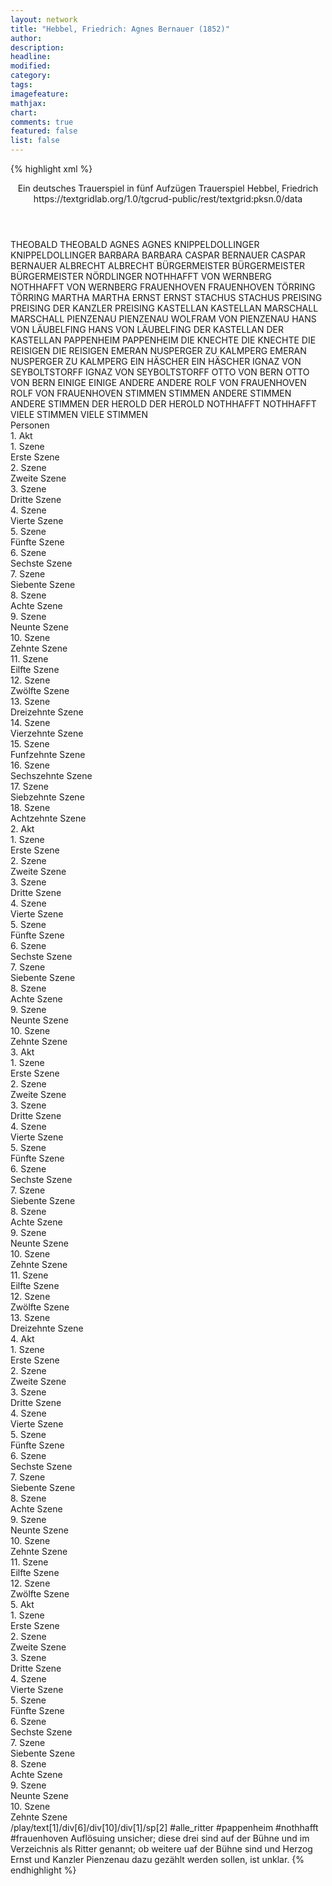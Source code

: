 ```yaml
---
layout: network
title: "Hebbel, Friedrich: Agnes Bernauer (1852)"
author:
description:
headline:
modified:
category:
tags:
imagefeature: 
mathjax: 
chart: 
comments: true
featured: false
list: false
---
```

{% highlight xml %}
<?xml-model href="https://raw.githubusercontent.com/DLiNa/project/master/rules/lina.rnc"?><?xml-model href="https://raw.githubusercontent.com/DLiNa/project/master/rules/lina.sch"?>
<play xmlns="http://lina.digital">
  <header>
    <title>Agnes Bernauer</title>
  	<subtitle>Ein deutsches Trauerspiel in fünf Aufzügen</subtitle>
  	<genretitle>Trauerspiel</genretitle>
    <author>Hebbel, Friedrich</author>
  	<date when="1852" type="premiere"/>
  	<date when="1855" type="print"/>
  	<source>https://textgridlab.org/1.0/tgcrud-public/rest/textgrid:pksn.0/data</source>
  </header>
  <personae>
    <character>
      <name>THEOBALD</name>
      <alias xml:id="theobald">
        <name>THEOBALD</name>
      </alias>
    </character>
    <character>
      <name>AGNES</name>
      <alias xml:id="agnes">
        <name>AGNES</name>
      </alias>
    </character>
    <character>
      <name>KNIPPELDOLLINGER</name>
      <alias xml:id="knippeldollinger">
        <name>KNIPPELDOLLINGER</name>
      </alias>
    </character>
    <character>
      <name>BARBARA</name>
      <alias xml:id="barbara">
        <name>BARBARA</name>
      </alias>
    </character>
    <character>
      <name>CASPAR BERNAUER</name>
      <alias xml:id="caspar_bernauer">
        <name>CASPAR BERNAUER</name>
      </alias>
    </character>
    <character>
      <name>ALBRECHT</name>
      <alias xml:id="albrecht">
        <name>ALBRECHT</name>
      </alias>
    </character>
    <character>
      <name>BÜRGERMEISTER</name>
      <alias xml:id="bürgermeister">
        <name>BÜRGERMEISTER</name>
      </alias>
    	<alias xml:id="bürgermeister_nördlinger">
    		<name>BÜRGERMEISTER NÖRDLINGER</name>
    	</alias>
    </character>
    <character>
      <name>NOTHHAFFT VON WERNBERG</name>
      <alias xml:id="nothhafft_von_wernberg">
        <name>NOTHHAFFT VON WERNBERG</name>
      </alias>
    </character>
    <character>
      <name>FRAUENHOVEN</name>
      <alias xml:id="frauenhoven">
        <name>FRAUENHOVEN</name>
      </alias>
    </character>
    <character>
      <name>TÖRRING</name>
      <alias xml:id="törring">
        <name>TÖRRING</name>
      </alias>
    </character>
    <character>
      <name>MARTHA</name>
      <alias xml:id="martha">
        <name>MARTHA</name>
      </alias>
    </character>
    <character>
      <name>ERNST</name>
      <alias xml:id="ernst">
        <name>ERNST</name>
      </alias>
    </character>
    <character>
      <name>STACHUS</name>
      <alias xml:id="stachus">
        <name>STACHUS</name>
      </alias>
    </character>
    <character>
      <name>PREISING</name>
      <alias xml:id="preising">
        <name>PREISING</name>
      </alias>
    	<alias xml:id="der_kanzler_preising">
    		<name>DER KANZLER PREISING</name>
    	</alias>
    </character>
    <character>
      <name>KASTELLAN</name>
      <alias xml:id="kastellan">
        <name>KASTELLAN</name>
      </alias>
    </character>
    <character>
      <name>MARSCHALL</name>
      <alias xml:id="marschall">
        <name>MARSCHALL</name>
      </alias>
    </character>
    <character>
      <name>PIENZENAU</name>
      <alias xml:id="pienzenau">
        <name>PIENZENAU</name>
      </alias>
    	<alias xml:id="wolfram_von_pienzenau">
    		<name>WOLFRAM VON PIENZENAU</name>
    	</alias>
    </character>
    <character>
      <name>HANS VON LÄUBELFING</name>
      <alias xml:id="hans_von_läubelfing">
        <name>HANS VON LÄUBELFING</name>
      </alias>
    </character>
    <character>
      <name>DER KASTELLAN</name>
      <alias xml:id="der_kastellan">
        <name>DER KASTELLAN</name>
      </alias>
    </character>
    <character>
      <name>PAPPENHEIM</name>
      <alias xml:id="pappenheim">
        <name>PAPPENHEIM</name>
      </alias>
    </character>
    <character>
      <name>DIE KNECHTE</name>
      <alias xml:id="die_knechte">
        <name>DIE KNECHTE</name>
      </alias>
    </character>
    <character>
      <name>DIE REISIGEN</name>
      <alias xml:id="die_reisigen">
        <name>DIE REISIGEN</name>
      </alias>
    </character>
    <character>
      <name>EMERAN NUSPERGER ZU KALMPERG</name>
      <alias xml:id="emeran_nusperger_zu_kalmperg">
        <name>EMERAN NUSPERGER ZU KALMPERG</name>
      </alias>
    </character>
    <character>
      <name>EIN HÄSCHER</name>
      <alias xml:id="ein_häscher">
        <name>EIN HÄSCHER</name>
      </alias>
    </character>
    <character>
      <name>IGNAZ VON SEYBOLTSTORFF</name>
      <alias xml:id="ignaz_von_seyboltstorff">
        <name>IGNAZ VON SEYBOLTSTORFF</name>
      </alias>
    </character>
    <character>
      <name>OTTO VON BERN</name>
      <alias xml:id="otto_von_bern">
        <name>OTTO VON BERN</name>
      </alias>
    </character>
    <character>
      <name>EINIGE</name>
      <alias xml:id="einige">
        <name>EINIGE</name>
      </alias>
    </character>
    <character>
      <name>ANDERE</name>
      <alias xml:id="andere">
        <name>ANDERE</name>
      </alias>
    </character>
    <character>
      <name>ROLF VON FRAUENHOVEN</name>
      <alias xml:id="rolf_von_frauenhoven">
        <name>ROLF VON FRAUENHOVEN</name>
      </alias>
    </character>
    <character>
      <name>STIMMEN</name>
      <alias xml:id="stimmen">
        <name>STIMMEN</name>
      </alias>
    </character>
    <character>
      <name>ANDERE STIMMEN</name>
      <alias xml:id="andere_stimmen">
        <name>ANDERE STIMMEN</name>
      </alias>
    </character>
    <character>
      <name>DER HEROLD</name>
      <alias xml:id="der_herold">
        <name>DER HEROLD</name>
      </alias>
    </character>
    <character>
      <name>NOTHHAFFT</name>
      <alias xml:id="nothhafft">
        <name>NOTHHAFFT</name>
      </alias>
    </character>
    <character>
      <name>VIELE STIMMEN</name>
      <alias xml:id="viele_stimmen">
        <name>VIELE STIMMEN</name>
      </alias>
    </character>
  </personae>
  <text>
    <div>
      <head>Personen</head>
    </div>
    <div>
      <head>1. Akt</head>
      <div>
        <head>1. Szene</head>
        <div>
          <head>Erste Szene</head>
          <sp who="#theobald">
            <amount n="1" unit="speech_acts"/>
            <amount n="98" unit="words"/>
            <amount n="500" unit="chars"/>
          </sp>
        </div>
      </div>
      <div>
        <head>2. Szene</head>
        <div>
          <head>Zweite Szene</head>
          <sp who="#agnes">
            <amount n="16" unit="speech_acts"/>
            <amount n="185" unit="words"/>
            <amount n="13" unit="lines"/>
            <amount n="930" unit="chars"/>
          </sp>
          <sp who="#theobald">
            <amount n="16" unit="speech_acts"/>
            <amount n="283" unit="words"/>
            <amount n="17" unit="lines"/>
            <amount n="1432" unit="chars"/>
          </sp>
        </div>
      </div>
      <div>
        <head>3. Szene</head>
        <div>
          <head>Dritte Szene</head>
          <sp who="#knippeldollinger">
            <amount n="9" unit="speech_acts"/>
            <amount n="187" unit="words"/>
            <amount n="6" unit="lines"/>
            <amount n="1034" unit="chars"/>
          </sp>
          <sp who="#agnes">
            <amount n="6" unit="speech_acts"/>
            <amount n="24" unit="words"/>
            <amount n="6" unit="lines"/>
            <amount n="128" unit="chars"/>
          </sp>
          <sp who="#theobald">
            <amount n="5" unit="speech_acts"/>
            <amount n="53" unit="words"/>
            <amount n="5" unit="lines"/>
            <amount n="273" unit="chars"/>
          </sp>
        </div>
      </div>
      <div>
        <head>4. Szene</head>
        <div>
          <head>Vierte Szene</head>
          <sp who="#theobald">
            <amount n="1" unit="speech_acts"/>
            <amount n="39" unit="words"/>
            <amount n="211" unit="chars"/>
          </sp>
          <sp who="#agnes">
            <amount n="1" unit="speech_acts"/>
            <amount n="2" unit="words"/>
            <amount n="1" unit="lines"/>
            <amount n="10" unit="chars"/>
          </sp>
        </div>
      </div>
      <div>
        <head>5. Szene</head>
        <div>
          <head>Fünfte Szene</head>
          <sp who="#barbara">
            <amount n="21" unit="speech_acts"/>
            <amount n="450" unit="words"/>
            <amount n="13" unit="lines"/>
            <amount n="2334" unit="chars"/>
          </sp>
          <sp who="#agnes">
            <amount n="20" unit="speech_acts"/>
            <amount n="152" unit="words"/>
            <amount n="19" unit="lines"/>
            <amount n="783" unit="chars"/>
          </sp>
          <sp who="#theobald">
            <amount n="1" unit="speech_acts"/>
            <amount n="11" unit="words"/>
            <amount n="1" unit="lines"/>
            <amount n="61" unit="chars"/>
          </sp>
        </div>
      </div>
      <div>
        <head>6. Szene</head>
        <div>
          <head>Sechste Szene</head>
          <sp who="#theobald">
            <amount n="3" unit="speech_acts"/>
            <amount n="26" unit="words"/>
            <amount n="3" unit="lines"/>
            <amount n="122" unit="chars"/>
          </sp>
          <sp who="#agnes">
            <amount n="2" unit="speech_acts"/>
            <amount n="12" unit="words"/>
            <amount n="2" unit="lines"/>
            <amount n="62" unit="chars"/>
          </sp>
        </div>
      </div>
      <div>
        <head>7. Szene</head>
        <div>
          <head>Siebente Szene</head>
          <sp who="#caspar_bernauer">
            <amount n="5" unit="speech_acts"/>
            <amount n="136" unit="words"/>
            <amount n="1" unit="lines"/>
            <amount n="746" unit="chars"/>
          </sp>
          <sp who="#agnes">
            <amount n="3" unit="speech_acts"/>
            <amount n="46" unit="words"/>
            <amount n="2" unit="lines"/>
            <amount n="228" unit="chars"/>
          </sp>
          <sp who="#theobald">
            <amount n="3" unit="speech_acts"/>
          </sp>
        </div>
      </div>
      <div>
        <head>8. Szene</head>
        <div>
          <head>Achte Szene</head>
          <sp who="#caspar_bernauer">
            <amount n="1" unit="speech_acts"/>
            <amount n="43" unit="words"/>
            <amount n="246" unit="chars"/>
          </sp>
        </div>
      </div>
      <div>
        <head>9. Szene</head>
        <div>
          <head>Neunte Szene</head>
          <sp who="#knippeldollinger">
            <amount n="11" unit="speech_acts"/>
            <amount n="184" unit="words"/>
            <amount n="6" unit="lines"/>
            <amount n="1023" unit="chars"/>
          </sp>
          <sp who="#caspar_bernauer">
            <amount n="11" unit="speech_acts"/>
            <amount n="237" unit="words"/>
            <amount n="6" unit="lines"/>
            <amount n="1369" unit="chars"/>
          </sp>
          <sp who="#theobald">
            <amount n="2" unit="speech_acts"/>
          </sp>
        </div>
      </div>
      <div>
        <head>10. Szene</head>
        <div>
          <head>Zehnte Szene</head>
          <sp who="#knippeldollinger">
            <amount n="3" unit="speech_acts"/>
            <amount n="26" unit="words"/>
            <amount n="2" unit="lines"/>
            <amount n="133" unit="chars"/>
          </sp>
          <sp who="#caspar_bernauer">
            <amount n="2" unit="speech_acts"/>
            <amount n="36" unit="words"/>
            <amount n="1" unit="lines"/>
            <amount n="187" unit="chars"/>
          </sp>
          <sp who="#agnes">
            <amount n="1" unit="speech_acts"/>
            <amount n="2" unit="words"/>
            <amount n="1" unit="lines"/>
            <amount n="16" unit="chars"/>
          </sp>
        </div>
      </div>
      <div>
        <head>11. Szene</head>
        <div>
          <head>Eilfte Szene</head>
          <sp who="#caspar_bernauer">
            <amount n="1" unit="speech_acts"/>
            <amount n="38" unit="words"/>
            <amount n="209" unit="chars"/>
          </sp>
          <sp who="#theobald">
            <amount n="1" unit="speech_acts"/>
          </sp>
        </div>
      </div>
      <div>
        <head>12. Szene</head>
        <div>
          <head>Zwölfte Szene</head>
          <sp who="#caspar_bernauer">
            <amount n="1" unit="speech_acts"/>
            <amount n="130" unit="words"/>
            <amount n="697" unit="chars"/>
          </sp>
        </div>
      </div>
      <div>
        <head>13. Szene</head>
        <div>
          <head>Dreizehnte Szene</head>
          <sp who="#albrecht">
            <amount n="7" unit="speech_acts"/>
            <amount n="133" unit="words"/>
            <amount n="4" unit="lines"/>
            <amount n="688" unit="chars"/>
          </sp>
          <sp who="#bürgermeister">
            <amount n="5" unit="speech_acts"/>
            <amount n="69" unit="words"/>
            <amount n="3" unit="lines"/>
            <amount n="447" unit="chars"/>
          </sp>
          <sp who="#nothhafft_von_wernberg">
            <amount n="1" unit="speech_acts"/>
            <amount n="9" unit="words"/>
            <amount n="1" unit="lines"/>
            <amount n="48" unit="chars"/>
          </sp>
          <sp who="#frauenhoven">
            <amount n="3" unit="speech_acts"/>
            <amount n="6" unit="words"/>
            <amount n="3" unit="lines"/>
            <amount n="27" unit="chars"/>
          </sp>
        </div>
      </div>
      <div>
        <head>14. Szene</head>
        <div>
          <head>Vierzehnte Szene</head>
          <sp who="#albrecht">
            <amount n="6" unit="speech_acts"/>
            <amount n="187" unit="words"/>
            <amount n="2" unit="lines"/>
            <amount n="1022" unit="chars"/>
          </sp>
          <sp who="#frauenhoven">
            <amount n="3" unit="speech_acts"/>
            <amount n="96" unit="words"/>
            <amount n="1" unit="lines"/>
            <amount n="549" unit="chars"/>
          </sp>
          <sp who="#nothhafft_von_wernberg">
            <amount n="5" unit="speech_acts"/>
            <amount n="181" unit="words"/>
            <amount n="1" unit="lines"/>
            <amount n="1038" unit="chars"/>
          </sp>
          <sp who="#törring">
            <amount n="5" unit="speech_acts"/>
            <amount n="33" unit="words"/>
            <amount n="5" unit="lines"/>
            <amount n="180" unit="chars"/>
          </sp>
        </div>
      </div>
      <div>
        <head>15. Szene</head>
        <div>
          <head>Funfzehnte Szene</head>
          <sp who="#bürgermeister">
            <amount n="3" unit="speech_acts"/>
            <amount n="196" unit="words"/>
            <amount n="1136" unit="chars"/>
          </sp>
          <sp who="#nothhafft_von_wernberg">
            <amount n="2" unit="speech_acts"/>
            <amount n="21" unit="words"/>
            <amount n="2" unit="lines"/>
            <amount n="105" unit="chars"/>
          </sp>
        </div>
      </div>
      <div>
        <head>16. Szene</head>
        <div>
          <head>Sechszehnte Szene</head>
          <sp who="#frauenhoven">
            <amount n="1" unit="speech_acts"/>
            <amount n="32" unit="words"/>
            <amount n="168" unit="chars"/>
          </sp>
          <sp who="#bürgermeister">
            <amount n="1" unit="speech_acts"/>
            <amount n="18" unit="words"/>
            <amount n="1" unit="lines"/>
            <amount n="96" unit="chars"/>
          </sp>
          <sp who="#törring">
            <amount n="1" unit="speech_acts"/>
            <amount n="1" unit="words"/>
            <amount n="1" unit="lines"/>
            <amount n="7" unit="chars"/>
          </sp>
        </div>
      </div>
      <div>
        <head>17. Szene</head>
        <div>
          <head>Siebzehnte Szene</head>
          <sp who="#bürgermeister">
            <amount n="1" unit="speech_acts"/>
            <amount n="14" unit="words"/>
            <amount n="1" unit="lines"/>
            <amount n="87" unit="chars"/>
          </sp>
          <sp who="#albrecht">
            <amount n="9" unit="speech_acts"/>
            <amount n="196" unit="words"/>
            <amount n="6" unit="lines"/>
            <amount n="1091" unit="chars"/>
          </sp>
          <sp who="#frauenhoven">
            <amount n="7" unit="speech_acts"/>
            <amount n="84" unit="words"/>
            <amount n="5" unit="lines"/>
            <amount n="418" unit="chars"/>
          </sp>
          <sp who="#nothhafft_von_wernberg">
            <amount n="1" unit="speech_acts"/>
            <amount n="2" unit="words"/>
            <amount n="1" unit="lines"/>
            <amount n="11" unit="chars"/>
          </sp>
        </div>
      </div>
      <div>
        <head>18. Szene</head>
        <div>
          <head>Achtzehnte Szene</head>
          <sp who="#agnes">
            <amount n="8" unit="speech_acts"/>
            <amount n="141" unit="words"/>
            <amount n="3" unit="lines"/>
            <amount n="731" unit="chars"/>
          </sp>
          <sp who="#albrecht">
            <amount n="20" unit="speech_acts"/>
            <amount n="336" unit="words"/>
            <amount n="14" unit="lines"/>
            <amount n="1776" unit="chars"/>
          </sp>
          <sp who="#nothhafft #frauenhoven">
            <amount n="1" unit="speech_acts"/>
            <amount n="5" unit="words"/>
            <amount n="1" unit="lines"/>
            <amount n="26" unit="chars"/>
          </sp>
          <sp who="#törring">
            <amount n="4" unit="speech_acts"/>
            <amount n="98" unit="words"/>
            <amount n="3" unit="lines"/>
            <amount n="540" unit="chars"/>
          </sp>
          <sp who="#caspar_bernauer">
            <amount n="9" unit="speech_acts"/>
            <amount n="159" unit="words"/>
            <amount n="6" unit="lines"/>
            <amount n="890" unit="chars"/>
          </sp>
          <sp who="#barbara">
            <amount n="2" unit="speech_acts"/>
            <amount n="58" unit="words"/>
            <amount n="288" unit="chars"/>
          </sp>
          <sp who="#martha">
            <amount n="1" unit="speech_acts"/>
            <amount n="24" unit="words"/>
            <amount n="121" unit="chars"/>
          </sp>
          <sp who="#nothhafft_von_wernberg">
            <amount n="3" unit="speech_acts"/>
            <amount n="33" unit="words"/>
            <amount n="1" unit="lines"/>
            <amount n="193" unit="chars"/>
          </sp>
          <sp who="#bürgermeister_nördlinger">
            <amount n="1" unit="speech_acts"/>
            <amount n="40" unit="words"/>
            <amount n="217" unit="chars"/>
          </sp>
          <sp who="#knippeldollinger">
            <amount n="1" unit="speech_acts"/>
            <amount n="9" unit="words"/>
            <amount n="1" unit="lines"/>
            <amount n="54" unit="chars"/>
          </sp>
          <sp who="#frauenhoven">
            <amount n="4" unit="speech_acts"/>
            <amount n="50" unit="words"/>
            <amount n="3" unit="lines"/>
            <amount n="306" unit="chars"/>
          </sp>
        </div>
      </div>
    </div>
    <div>
      <head>2. Akt</head>
      <div>
        <head>1. Szene</head>
        <div>
          <head>Erste Szene</head>
          <sp who="#nothhafft_von_wernberg">
            <amount n="3" unit="speech_acts"/>
            <amount n="68" unit="words"/>
            <amount n="2" unit="lines"/>
            <amount n="380" unit="chars"/>
          </sp>
          <sp who="#törring">
            <amount n="4" unit="speech_acts"/>
            <amount n="226" unit="words"/>
            <amount n="2" unit="lines"/>
            <amount n="1235" unit="chars"/>
          </sp>
          <sp who="#frauenhoven">
            <amount n="4" unit="speech_acts"/>
            <amount n="190" unit="words"/>
            <amount n="2" unit="lines"/>
            <amount n="1018" unit="chars"/>
          </sp>
        </div>
      </div>
      <div>
        <head>2. Szene</head>
        <div>
          <head>Zweite Szene</head>
          <sp who="#albrecht">
            <amount n="12" unit="speech_acts"/>
            <amount n="533" unit="words"/>
            <amount n="6" unit="lines"/>
            <amount n="2878" unit="chars"/>
          </sp>
          <sp who="#nothhafft_von_wernberg">
            <amount n="11" unit="speech_acts"/>
            <amount n="179" unit="words"/>
            <amount n="6" unit="lines"/>
            <amount n="966" unit="chars"/>
          </sp>
        </div>
      </div>
      <div>
        <head>3. Szene</head>
        <div>
          <head>Dritte Szene</head>
          <sp who="#agnes">
            <amount n="10" unit="speech_acts"/>
            <amount n="41" unit="words"/>
            <amount n="10" unit="lines"/>
            <amount n="217" unit="chars"/>
          </sp>
          <sp who="#caspar_bernauer">
            <amount n="10" unit="speech_acts"/>
            <amount n="332" unit="words"/>
            <amount n="4" unit="lines"/>
            <amount n="1818" unit="chars"/>
          </sp>
        </div>
      </div>
      <div>
        <head>4. Szene</head>
        <div>
          <head>Vierte Szene</head>
          <sp who="#theobald">
            <amount n="3" unit="speech_acts"/>
            <amount n="167" unit="words"/>
            <amount n="2" unit="lines"/>
            <amount n="844" unit="chars"/>
          </sp>
          <sp who="#caspar_bernauer">
            <amount n="1" unit="speech_acts"/>
            <amount n="4" unit="words"/>
            <amount n="1" unit="lines"/>
            <amount n="19" unit="chars"/>
          </sp>
          <sp who="#agnes">
            <amount n="1" unit="speech_acts"/>
            <amount n="5" unit="words"/>
            <amount n="1" unit="lines"/>
            <amount n="25" unit="chars"/>
          </sp>
        </div>
      </div>
      <div>
        <head>5. Szene</head>
        <div>
          <head>Fünfte Szene</head>
          <sp who="#caspar_bernauer">
            <amount n="6" unit="speech_acts"/>
            <amount n="72" unit="words"/>
            <amount n="5" unit="lines"/>
            <amount n="381" unit="chars"/>
          </sp>
          <sp who="#agnes">
            <amount n="5" unit="speech_acts"/>
            <amount n="58" unit="words"/>
            <amount n="4" unit="lines"/>
            <amount n="269" unit="chars"/>
          </sp>
        </div>
      </div>
      <div>
        <head>6. Szene</head>
        <div>
          <head>Sechste Szene</head>
          <sp who="#törring">
            <amount n="5" unit="speech_acts"/>
            <amount n="269" unit="words"/>
            <amount n="1" unit="lines"/>
            <amount n="1455" unit="chars"/>
          </sp>
          <sp who="#agnes">
            <amount n="4" unit="speech_acts"/>
            <amount n="27" unit="words"/>
            <amount n="3" unit="lines"/>
            <amount n="143" unit="chars"/>
          </sp>
          <sp who="#caspar_bernauer">
            <amount n="3" unit="speech_acts"/>
            <amount n="20" unit="words"/>
            <amount n="3" unit="lines"/>
            <amount n="110" unit="chars"/>
          </sp>
        </div>
      </div>
      <div>
        <head>7. Szene</head>
        <div>
          <head>Siebente Szene</head>
          <sp who="#caspar_bernauer">
            <amount n="9" unit="speech_acts"/>
            <amount n="66" unit="words"/>
            <amount n="9" unit="lines"/>
            <amount n="348" unit="chars"/>
          </sp>
          <sp who="#törring">
            <amount n="8" unit="speech_acts"/>
            <amount n="275" unit="words"/>
            <amount n="1" unit="lines"/>
            <amount n="1492" unit="chars"/>
          </sp>
        </div>
      </div>
      <div>
        <head>8. Szene</head>
        <div>
          <head>Achte Szene</head>
          <sp who="#agnes">
            <amount n="4" unit="speech_acts"/>
            <amount n="59" unit="words"/>
            <amount n="1" unit="lines"/>
            <amount n="317" unit="chars"/>
          </sp>
          <sp who="#törring">
            <amount n="5" unit="speech_acts"/>
            <amount n="46" unit="words"/>
            <amount n="4" unit="lines"/>
            <amount n="218" unit="chars"/>
          </sp>
          <sp who="#caspar_bernauer">
            <amount n="7" unit="speech_acts"/>
            <amount n="351" unit="words"/>
            <amount n="3" unit="lines"/>
            <amount n="1890" unit="chars"/>
          </sp>
        </div>
      </div>
      <div>
        <head>9. Szene</head>
        <div>
          <head>Neunte Szene</head>
          <sp who="#albrecht">
            <amount n="17" unit="speech_acts"/>
            <amount n="479" unit="words"/>
            <amount n="11" unit="lines"/>
            <amount n="2499" unit="chars"/>
          </sp>
          <sp who="#agnes">
            <amount n="14" unit="speech_acts"/>
            <amount n="277" unit="words"/>
            <amount n="10" unit="lines"/>
            <amount n="1416" unit="chars"/>
          </sp>
          <sp who="#törring">
            <amount n="2" unit="speech_acts"/>
            <amount n="158" unit="words"/>
            <amount n="841" unit="chars"/>
          </sp>
          <sp who="#caspar_bernauer">
            <amount n="2" unit="speech_acts"/>
            <amount n="24" unit="words"/>
            <amount n="1" unit="lines"/>
            <amount n="117" unit="chars"/>
          </sp>
        </div>
      </div>
      <div>
        <head>10. Szene</head>
        <div>
          <head>Zehnte Szene</head>
          <sp who="#frauenhoven #nothhafft_von_wernberg">
            <amount n="1" unit="speech_acts"/>
          </sp>
          <sp who="#albrecht">
            <amount n="6" unit="speech_acts"/>
            <amount n="140" unit="words"/>
            <amount n="5" unit="lines"/>
            <amount n="746" unit="chars"/>
          </sp>
          <sp who="#frauenhoven">
            <amount n="2" unit="speech_acts"/>
            <amount n="35" unit="words"/>
            <amount n="1" unit="lines"/>
            <amount n="209" unit="chars"/>
          </sp>
          <sp who="#nothhafft_von_wernberg">
            <amount n="1" unit="speech_acts"/>
            <amount n="14" unit="words"/>
            <amount n="1" unit="lines"/>
            <amount n="75" unit="chars"/>
          </sp>
          <sp who="#agnes">
            <amount n="3" unit="speech_acts"/>
            <amount n="101" unit="words"/>
            <amount n="2" unit="lines"/>
            <amount n="523" unit="chars"/>
          </sp>
          <sp who="#caspar_bernauer">
            <amount n="2" unit="speech_acts"/>
            <amount n="34" unit="words"/>
            <amount n="1" unit="lines"/>
            <amount n="183" unit="chars"/>
          </sp>
        </div>
      </div>
    </div>
    <div>
      <head>3. Akt</head>
      <div>
        <head>1. Szene</head>
        <div>
          <head>Erste Szene</head>
          <sp who="#ernst">
            <amount n="1" unit="speech_acts"/>
            <amount n="275" unit="words"/>
            <amount n="1577" unit="chars"/>
          </sp>
        </div>
      </div>
      <div>
        <head>2. Szene</head>
        <div>
          <head>Zweite Szene</head>
          <sp who="#stachus">
            <amount n="3" unit="speech_acts"/>
            <amount n="19" unit="words"/>
            <amount n="102" unit="chars"/>
          </sp>
          <sp who="#ernst">
            <amount n="2" unit="speech_acts"/>
            <amount n="10" unit="words"/>
            <amount n="2" unit="lines"/>
            <amount n="45" unit="chars"/>
          </sp>
        </div>
      </div>
      <div>
        <head>3. Szene</head>
        <div>
          <head>Dritte Szene</head>
          <sp who="#ernst">
            <amount n="1" unit="speech_acts"/>
            <amount n="20" unit="words"/>
            <amount n="106" unit="chars"/>
          </sp>
        </div>
      </div>
      <div>
        <head>4. Szene</head>
        <div>
          <head>Vierte Szene</head>
          <sp who="#stachus">
            <amount n="3" unit="speech_acts"/>
            <amount n="9" unit="words"/>
            <amount n="1" unit="lines"/>
            <amount n="46" unit="chars"/>
          </sp>
          <sp who="#ernst">
            <amount n="2" unit="speech_acts"/>
            <amount n="134" unit="words"/>
            <amount n="1" unit="lines"/>
            <amount n="723" unit="chars"/>
          </sp>
        </div>
      </div>
      <div>
        <head>5. Szene</head>
        <div>
          <head>Fünfte Szene</head>
          <sp who="#ernst">
            <amount n="1" unit="speech_acts"/>
            <amount n="93" unit="words"/>
            <amount n="514" unit="chars"/>
          </sp>
        </div>
      </div>
      <div>
        <head>6. Szene</head>
        <div>
          <head>Sechste Szene</head>
          <sp who="#der_kanzler_preising">
            <amount n="1" unit="speech_acts"/>
          </sp>
          <sp who="#ernst">
            <amount n="27" unit="speech_acts"/>
            <amount n="1363" unit="words"/>
            <amount n="8" unit="lines"/>
            <amount n="7510" unit="chars"/>
          </sp>
          <sp who="#preising">
            <amount n="26" unit="speech_acts"/>
            <amount n="349" unit="words"/>
            <amount n="21" unit="lines"/>
            <amount n="1870" unit="chars"/>
          </sp>
        </div>
      </div>
      <div>
        <head>7. Szene</head>
        <div>
          <head>Siebente Szene</head>
          <sp who="#albrecht">
            <amount n="4" unit="speech_acts"/>
            <amount n="49" unit="words"/>
            <amount n="3" unit="lines"/>
            <amount n="281" unit="chars"/>
          </sp>
          <sp who="#kastellan">
            <amount n="4" unit="speech_acts"/>
            <amount n="163" unit="words"/>
            <amount n="1" unit="lines"/>
            <amount n="968" unit="chars"/>
          </sp>
        </div>
      </div>
      <div>
        <head>8. Szene</head>
        <div>
          <head>Achte Szene</head>
          <sp who="#albrecht">
            <amount n="17" unit="speech_acts"/>
            <amount n="886" unit="words"/>
            <amount n="3" unit="lines"/>
            <amount n="4814" unit="chars"/>
          </sp>
          <sp who="#agnes">
            <amount n="16" unit="speech_acts"/>
            <amount n="153" unit="words"/>
            <amount n="11" unit="lines"/>
            <amount n="813" unit="chars"/>
          </sp>
        </div>
      </div>
      <div>
        <head>9. Szene</head>
        <div>
          <head>Neunte Szene</head>
          <sp who="#albrecht">
            <amount n="7" unit="speech_acts"/>
            <amount n="183" unit="words"/>
            <amount n="3" unit="lines"/>
            <amount n="923" unit="chars"/>
          </sp>
          <sp who="#agnes">
            <amount n="5" unit="speech_acts"/>
            <amount n="38" unit="words"/>
            <amount n="3" unit="lines"/>
            <amount n="197" unit="chars"/>
          </sp>
          <sp who="#kastellan">
            <amount n="1" unit="speech_acts"/>
            <amount n="7" unit="words"/>
            <amount n="1" unit="lines"/>
            <amount n="49" unit="chars"/>
          </sp>
        </div>
      </div>
      <div>
        <head>10. Szene</head>
        <div>
          <head>Zehnte Szene</head>
          <sp who="#albrecht">
            <amount n="17" unit="speech_acts"/>
            <amount n="539" unit="words"/>
            <amount n="10" unit="lines"/>
            <amount n="2945" unit="chars"/>
          </sp>
          <sp who="#preising">
            <amount n="17" unit="speech_acts"/>
            <amount n="525" unit="words"/>
            <amount n="10" unit="lines"/>
            <amount n="3038" unit="chars"/>
          </sp>
        </div>
      </div>
      <div>
        <head>11. Szene</head>
        <div>
          <head>Eilfte Szene</head>
          <sp who="#albrecht">
            <amount n="1" unit="speech_acts"/>
            <amount n="53" unit="words"/>
            <amount n="306" unit="chars"/>
          </sp>
        </div>
      </div>
      <div>
        <head>12. Szene</head>
        <div>
          <head>Zwölfte Szene</head>
          <sp who="#agnes">
            <amount n="3" unit="speech_acts"/>
            <amount n="131" unit="words"/>
            <amount n="2" unit="lines"/>
            <amount n="699" unit="chars"/>
          </sp>
          <sp who="#albrecht">
            <amount n="3" unit="speech_acts"/>
            <amount n="240" unit="words"/>
            <amount n="1317" unit="chars"/>
          </sp>
        </div>
      </div>
      <div>
        <head>13. Szene</head>
        <div>
          <head>Dreizehnte Szene</head>
          <sp who="#ernst">
            <amount n="15" unit="speech_acts"/>
            <amount n="308" unit="words"/>
            <amount n="7" unit="lines"/>
            <amount n="1750" unit="chars"/>
          </sp>
          <sp who="#preising">
            <amount n="4" unit="speech_acts"/>
            <amount n="111" unit="words"/>
            <amount n="1" unit="lines"/>
            <amount n="616" unit="chars"/>
          </sp>
          <sp who="#marschall">
            <amount n="7" unit="speech_acts"/>
            <amount n="61" unit="words"/>
            <amount n="6" unit="lines"/>
            <amount n="361" unit="chars"/>
          </sp>
          <sp who="#pienzenau">
            <amount n="1" unit="speech_acts"/>
            <amount n="8" unit="words"/>
            <amount n="2" unit="lines"/>
            <amount n="38" unit="chars"/>
          </sp>
          <sp who="#albrecht">
            <amount n="13" unit="speech_acts"/>
            <amount n="194" unit="words"/>
            <amount n="7" unit="lines"/>
            <amount n="1127" unit="chars"/>
          </sp>
          <sp who="#preising #ignaz_von_seyboltstorff">
            <amount n="1" unit="speech_acts"/>
            <amount n="5" unit="words"/>
            <amount n="1" unit="lines"/>
            <amount n="30" unit="chars"/>
          </sp>
          <sp who="#hans_von_läubelfing">
            <amount n="1" unit="speech_acts"/>
            <amount n="19" unit="words"/>
            <amount n="112" unit="chars"/>
          </sp>
        </div>
      </div>
    </div>
    <div>
      <head>4. Akt</head>
      <div>
        <head>1. Szene</head>
        <div>
          <head>Erste Szene</head>
          <sp who="#preising">
            <amount n="1" unit="speech_acts"/>
            <amount n="85" unit="words"/>
            <amount n="477" unit="chars"/>
          </sp>
        </div>
      </div>
      <div>
        <head>2. Szene</head>
        <div>
          <head>Zweite Szene</head>
          <sp who="#stachus">
            <amount n="5" unit="speech_acts"/>
            <amount n="233" unit="words"/>
            <amount n="1" unit="lines"/>
            <amount n="1278" unit="chars"/>
          </sp>
          <sp who="#preising">
            <amount n="4" unit="speech_acts"/>
            <amount n="50" unit="words"/>
            <amount n="2" unit="lines"/>
            <amount n="259" unit="chars"/>
          </sp>
        </div>
      </div>
      <div>
        <head>3. Szene</head>
        <div>
          <head>Dritte Szene</head>
          <sp who="#preising">
            <amount n="1" unit="speech_acts"/>
            <amount n="422" unit="words"/>
            <amount n="2402" unit="chars"/>
          </sp>
        </div>
      </div>
      <div>
        <head>4. Szene</head>
        <div>
          <head>Vierte Szene</head>
          <sp who="#ernst">
            <amount n="19" unit="speech_acts"/>
            <amount n="1053" unit="words"/>
            <amount n="3" unit="lines"/>
            <amount n="5747" unit="chars"/>
          </sp>
          <sp who="#preising">
            <amount n="18" unit="speech_acts"/>
            <amount n="265" unit="words"/>
            <amount n="12" unit="lines"/>
            <amount n="1443" unit="chars"/>
          </sp>
        </div>
      </div>
      <div>
        <head>5. Szene</head>
        <div>
          <head>Fünfte Szene</head>
          <sp who="#nothhafft_von_wernberg">
            <amount n="1" unit="speech_acts"/>
            <amount n="25" unit="words"/>
            <amount n="152" unit="chars"/>
          </sp>
          <sp who="#kastellan">
            <amount n="1" unit="speech_acts"/>
            <amount n="43" unit="words"/>
            <amount n="227" unit="chars"/>
          </sp>
        </div>
      </div>
      <div>
        <head>6. Szene</head>
        <div>
          <head>Sechste Szene</head>
          <sp who="#frauenhoven">
            <amount n="3" unit="speech_acts"/>
            <amount n="29" unit="words"/>
            <amount n="2" unit="lines"/>
            <amount n="175" unit="chars"/>
          </sp>
          <sp who="#törring">
            <amount n="4" unit="speech_acts"/>
            <amount n="193" unit="words"/>
            <amount n="1" unit="lines"/>
            <amount n="1134" unit="chars"/>
          </sp>
          <sp who="#nothhafft_von_wernberg">
            <amount n="2" unit="speech_acts"/>
            <amount n="30" unit="words"/>
            <amount n="1" unit="lines"/>
            <amount n="167" unit="chars"/>
          </sp>
        </div>
      </div>
      <div>
        <head>7. Szene</head>
        <div>
          <head>Siebente Szene</head>
          <sp who="#agnes">
            <amount n="7" unit="speech_acts"/>
            <amount n="690" unit="words"/>
            <amount n="1" unit="lines"/>
            <amount n="3716" unit="chars"/>
          </sp>
          <sp who="#albrecht">
            <amount n="7" unit="speech_acts"/>
            <amount n="105" unit="words"/>
            <amount n="5" unit="lines"/>
            <amount n="545" unit="chars"/>
          </sp>
        </div>
      </div>
      <div>
        <head>8. Szene</head>
        <div>
          <head>Achte Szene</head>
          <sp who="#törring">
            <amount n="8" unit="speech_acts"/>
            <amount n="42" unit="words"/>
            <amount n="7" unit="lines"/>
            <amount n="227" unit="chars"/>
          </sp>
          <sp who="#albrecht">
            <amount n="8" unit="speech_acts"/>
            <amount n="330" unit="words"/>
            <amount n="4" unit="lines"/>
            <amount n="1656" unit="chars"/>
          </sp>
          <sp who="#agnes">
            <amount n="3" unit="speech_acts"/>
            <amount n="32" unit="words"/>
            <amount n="3" unit="lines"/>
            <amount n="168" unit="chars"/>
          </sp>
        </div>
      </div>
      <div>
        <head>9. Szene</head>
        <div>
          <head>Neunte Szene</head>
          <sp who="#agnes">
            <amount n="1" unit="speech_acts"/>
            <amount n="345" unit="words"/>
            <amount n="1800" unit="chars"/>
          </sp>
        </div>
      </div>
      <div>
        <head>10. Szene</head>
        <div>
          <head>Zehnte Szene</head>
          <sp who="#törring">
            <amount n="3" unit="speech_acts"/>
            <amount n="15" unit="words"/>
            <amount n="1" unit="lines"/>
            <amount n="80" unit="chars"/>
          </sp>
          <sp who="#agnes">
            <amount n="16" unit="speech_acts"/>
            <amount n="209" unit="words"/>
            <amount n="12" unit="lines"/>
            <amount n="1032" unit="chars"/>
          </sp>
          <sp who="#theobald">
            <amount n="13" unit="speech_acts"/>
            <amount n="468" unit="words"/>
            <amount n="5" unit="lines"/>
            <amount n="2464" unit="chars"/>
          </sp>
        </div>
      </div>
      <div>
        <head>11. Szene</head>
        <div>
          <head>Eilfte Szene</head>
          <sp who="#der_kastellan">
            <amount n="3" unit="speech_acts"/>
            <amount n="62" unit="words"/>
            <amount n="2" unit="lines"/>
            <amount n="324" unit="chars"/>
          </sp>
          <sp who="#agnes">
            <amount n="3" unit="speech_acts"/>
            <amount n="23" unit="words"/>
            <amount n="3" unit="lines"/>
            <amount n="117" unit="chars"/>
          </sp>
          <sp who="#theobald">
            <amount n="1" unit="speech_acts"/>
            <amount n="20" unit="words"/>
            <amount n="1" unit="lines"/>
            <amount n="93" unit="chars"/>
          </sp>
        </div>
      </div>
      <div>
        <head>12. Szene</head>
        <div>
          <head>Zwölfte Szene</head>
          <sp who="#pappenheim">
            <amount n="14" unit="speech_acts"/>
            <amount n="162" unit="words"/>
            <amount n="12" unit="lines"/>
            <amount n="840" unit="chars"/>
          </sp>
          <sp who="#törring">
            <amount n="4" unit="speech_acts"/>
            <amount n="34" unit="words"/>
            <amount n="3" unit="lines"/>
            <amount n="152" unit="chars"/>
          </sp>
          <sp who="#theobald">
            <amount n="7" unit="speech_acts"/>
            <amount n="57" unit="words"/>
            <amount n="6" unit="lines"/>
            <amount n="307" unit="chars"/>
          </sp>
          <sp who="#agnes">
            <amount n="4" unit="speech_acts"/>
            <amount n="45" unit="words"/>
            <amount n="3" unit="lines"/>
            <amount n="258" unit="chars"/>
          </sp>
          <sp who="#die_knechte">
            <amount n="1" unit="speech_acts"/>
          </sp>
          <sp who="#die_reisigen">
            <amount n="1" unit="speech_acts"/>
            <amount n="3" unit="words"/>
            <amount n="1" unit="lines"/>
            <amount n="12" unit="chars"/>
          </sp>
          <sp who="#preising">
            <amount n="2" unit="speech_acts"/>
            <amount n="31" unit="words"/>
            <amount n="2" unit="lines"/>
            <amount n="158" unit="chars"/>
          </sp>
        </div>
      </div>
    </div>
    <div>
      <head>5. Akt</head>
      <div>
        <head>1. Szene</head>
        <div>
          <head>Erste Szene</head>
          <sp who="#agnes">
            <amount n="1" unit="speech_acts"/>
            <amount n="71" unit="words"/>
            <amount n="425" unit="chars"/>
          </sp>
        </div>
      </div>
      <div>
        <head>2. Szene</head>
        <div>
          <head>Zweite Szene</head>
          <sp who="#preising">
            <amount n="15" unit="speech_acts"/>
            <amount n="598" unit="words"/>
            <amount n="6" unit="lines"/>
            <amount n="3266" unit="chars"/>
          </sp>
          <sp who="#agnes">
            <amount n="14" unit="speech_acts"/>
            <amount n="774" unit="words"/>
            <amount n="6" unit="lines"/>
            <amount n="4068" unit="chars"/>
          </sp>
        </div>
      </div>
      <div>
        <head>3. Szene</head>
        <div>
          <head>Dritte Szene</head>
          <sp who="#agnes">
            <amount n="6" unit="speech_acts"/>
            <amount n="286" unit="words"/>
            <amount n="1" unit="lines"/>
            <amount n="1520" unit="chars"/>
          </sp>
          <sp who="#emeran_nusperger_zu_kalmperg">
            <amount n="3" unit="speech_acts"/>
          </sp>
          <sp who="#preising">
            <amount n="2" unit="speech_acts"/>
            <amount n="63" unit="words"/>
            <amount n="1" unit="lines"/>
            <amount n="323" unit="chars"/>
          </sp>
          <sp who="#ein_häscher">
            <amount n="1" unit="speech_acts"/>
          </sp>
        </div>
      </div>
      <div>
        <head>4. Szene</head>
        <div>
          <head>Vierte Szene</head>
          <sp who="#ernst">
            <amount n="4" unit="speech_acts"/>
            <amount n="97" unit="words"/>
            <amount n="1" unit="lines"/>
            <amount n="565" unit="chars"/>
          </sp>
          <sp who="#wolfram_von_pienzenau">
            <amount n="1" unit="speech_acts"/>
          </sp>
          <sp who="#ignaz_von_seyboltstorff">
            <amount n="1" unit="speech_acts"/>
          </sp>
          <sp who="#otto_von_bern">
            <amount n="1" unit="speech_acts"/>
          </sp>
        </div>
      </div>
      <div>
        <head>5. Szene</head>
        <div>
          <head>Fünfte Szene</head>
          <sp who="#ernst">
            <amount n="1" unit="speech_acts"/>
            <amount n="81" unit="words"/>
            <amount n="444" unit="chars"/>
          </sp>
        </div>
      </div>
      <div>
        <head>6. Szene</head>
        <div>
          <head>Sechste Szene</head>
          <sp who="#preising">
            <amount n="8" unit="speech_acts"/>
            <amount n="168" unit="words"/>
            <amount n="6" unit="lines"/>
            <amount n="895" unit="chars"/>
          </sp>
          <sp who="#ernst">
            <amount n="9" unit="speech_acts"/>
            <amount n="330" unit="words"/>
            <amount n="3" unit="lines"/>
            <amount n="1743" unit="chars"/>
          </sp>
          <sp who="#pappenheim">
            <amount n="1" unit="speech_acts"/>
          </sp>
        </div>
      </div>
      <div>
        <head>7. Szene</head>
        <div>
          <head>Siebente Szene</head>
          <sp who="#einige">
            <amount n="1" unit="speech_acts"/>
            <amount n="6" unit="words"/>
            <amount n="1" unit="lines"/>
            <amount n="21" unit="chars"/>
          </sp>
          <sp who="#andere">
            <amount n="2" unit="speech_acts"/>
            <amount n="5" unit="words"/>
            <amount n="2" unit="lines"/>
            <amount n="35" unit="chars"/>
          </sp>
          <sp who="#einige #andere">
            <amount n="1" unit="speech_acts"/>
            <amount n="7" unit="words"/>
            <amount n="1" unit="lines"/>
            <amount n="45" unit="chars"/>
          </sp>
        </div>
      </div>
      <div>
        <head>8. Szene</head>
        <div>
          <head>Achte Szene</head>
          <sp who="#albrecht">
            <amount n="13" unit="speech_acts"/>
            <amount n="277" unit="words"/>
            <amount n="7" unit="lines"/>
            <amount n="1478" unit="chars"/>
          </sp>
          <sp who="#pappenheim">
            <amount n="1" unit="speech_acts"/>
            <amount n="3" unit="words"/>
            <amount n="1" unit="lines"/>
            <amount n="15" unit="chars"/>
          </sp>
          <sp who="#theobald">
            <amount n="6" unit="speech_acts"/>
            <amount n="119" unit="words"/>
            <amount n="3" unit="lines"/>
            <amount n="630" unit="chars"/>
          </sp>
          <sp who="#nothhafft_von_wernberg">
            <amount n="5" unit="speech_acts"/>
            <amount n="59" unit="words"/>
            <amount n="5" unit="lines"/>
            <amount n="301" unit="chars"/>
          </sp>
          <sp who="#rolf_von_frauenhoven">
            <amount n="1" unit="speech_acts"/>
            <amount n="30" unit="words"/>
            <amount n="158" unit="chars"/>
          </sp>
          <sp who="#frauenhoven">
            <amount n="1" unit="speech_acts"/>
            <amount n="35" unit="words"/>
            <amount n="177" unit="chars"/>
          </sp>
        </div>
      </div>
      <div>
        <head>9. Szene</head>
        <div>
          <head>Neunte Szene</head>
          <sp who="#ernst">
            <amount n="8" unit="speech_acts"/>
            <amount n="378" unit="words"/>
            <amount n="3" unit="lines"/>
            <amount n="2086" unit="chars"/>
          </sp>
          <sp who="#albrecht">
            <amount n="7" unit="speech_acts"/>
            <amount n="348" unit="words"/>
            <amount n="2" unit="lines"/>
            <amount n="1841" unit="chars"/>
          </sp>
          <sp who="#stimmen">
            <amount n="1" unit="speech_acts"/>
            <amount n="6" unit="words"/>
            <amount n="1" unit="lines"/>
            <amount n="35" unit="chars"/>
          </sp>
          <sp who="#andere_stimmen">
            <amount n="1" unit="speech_acts"/>
            <amount n="2" unit="words"/>
            <amount n="1" unit="lines"/>
            <amount n="11" unit="chars"/>
          </sp>
        </div>
      </div>
      <div>
        <head>10. Szene</head>
        <div>
          <head>Zehnte Szene</head>
          <sp who="#der_herold">
            <amount n="6" unit="speech_acts"/>
            <amount n="272" unit="words"/>
            <amount n="4" unit="lines"/>
            <amount n="1654" unit="chars"/>
          </sp>
          <sp who="#pappenheim #nothhafft #frauenhoven">
            <amount n="1" unit="speech_acts"/>
          </sp>
          <sp who="#albrecht">
            <amount n="14" unit="speech_acts"/>
            <amount n="227" unit="words"/>
            <amount n="10" unit="lines"/>
            <amount n="1151" unit="chars"/>
          </sp>
          <sp who="#nothhafft">
            <amount n="1" unit="speech_acts"/>
            <amount n="10" unit="words"/>
            <amount n="2" unit="lines"/>
            <amount n="58" unit="chars"/>
          </sp>
          <sp who="#preising">
            <amount n="2" unit="speech_acts"/>
            <amount n="5" unit="words"/>
            <amount n="2" unit="lines"/>
            <amount n="24" unit="chars"/>
          </sp>
          <sp who="#ernst">
            <amount n="14" unit="speech_acts"/>
            <amount n="770" unit="words"/>
            <amount n="3" unit="lines"/>
            <amount n="4245" unit="chars"/>
          </sp>
          <sp who="#stimmen">
            <amount n="1" unit="speech_acts"/>
            <amount n="7" unit="words"/>
            <amount n="1" unit="lines"/>
            <amount n="41" unit="chars"/>
          </sp>
          <sp who="#viele_stimmen">
            <amount n="1" unit="speech_acts"/>
            <amount n="13" unit="words"/>
            <amount n="1" unit="lines"/>
            <amount n="69" unit="chars"/>
          </sp>
          <sp who="#frauenhoven">
            <amount n="2" unit="speech_acts"/>
            <amount n="29" unit="words"/>
            <amount n="2" unit="lines"/>
            <amount n="150" unit="chars"/>
          </sp>
          <sp who="#nothhafft_von_wernberg">
            <amount n="1" unit="speech_acts"/>
            <amount n="15" unit="words"/>
            <amount n="1" unit="lines"/>
            <amount n="80" unit="chars"/>
          </sp>
        </div>
      </div>
    </div>
  </text>
	<documentation>
		<change n="1" who="dariokampkaspar" type="expandCollective">
			<path>/play/text[1]/div[6]/div[10]/div[1]/sp[2]</path>
			<orig>#alle_ritter</orig>
			<corr>#pappenheim #nothhafft #frauenhoven</corr>
			<comment>Auflösuing unsicher; diese drei sind auf der Bühne und im Verzeichnis als Ritter genannt; ob weitere uaf der Bühne sind und Herzog Ernst und Kanzler Pienzenau dazu gezählt werden sollen, ist unklar.</comment>
		</change>
	</documentation>
</play>
{% endhighlight %}